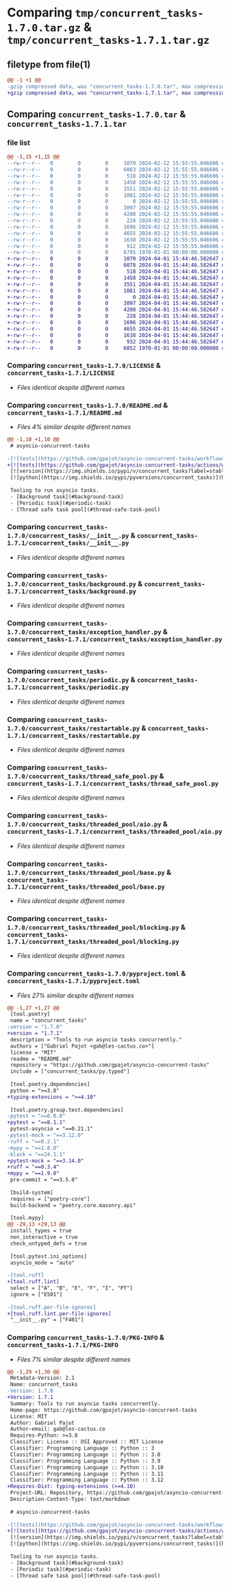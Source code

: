 # Comparing `tmp/concurrent_tasks-1.7.0.tar.gz` & `tmp/concurrent_tasks-1.7.1.tar.gz`

## filetype from file(1)

```diff
@@ -1 +1 @@
-gzip compressed data, was "concurrent_tasks-1.7.0.tar", max compression
+gzip compressed data, was "concurrent_tasks-1.7.1.tar", max compression
```

## Comparing `concurrent_tasks-1.7.0.tar` & `concurrent_tasks-1.7.1.tar`

### file list

```diff
@@ -1,15 +1,15 @@
--rw-r--r--   0        0        0     1070 2024-02-12 15:55:55.046606 concurrent_tasks-1.7.0/LICENSE
--rw-r--r--   0        0        0     6063 2024-02-12 15:55:55.046606 concurrent_tasks-1.7.0/README.md
--rw-r--r--   0        0        0      518 2024-02-12 15:55:55.046606 concurrent_tasks-1.7.0/concurrent_tasks/__init__.py
--rw-r--r--   0        0        0     1458 2024-02-12 15:55:55.046606 concurrent_tasks-1.7.0/concurrent_tasks/background.py
--rw-r--r--   0        0        0     3551 2024-02-12 15:55:55.046606 concurrent_tasks-1.7.0/concurrent_tasks/exception_handler.py
--rw-r--r--   0        0        0     1081 2024-02-12 15:55:55.046606 concurrent_tasks-1.7.0/concurrent_tasks/periodic.py
--rw-r--r--   0        0        0        0 2024-02-12 15:55:55.046606 concurrent_tasks-1.7.0/concurrent_tasks/py.typed
--rw-r--r--   0        0        0     3097 2024-02-12 15:55:55.046606 concurrent_tasks-1.7.0/concurrent_tasks/restartable.py
--rw-r--r--   0        0        0     4208 2024-02-12 15:55:55.046606 concurrent_tasks-1.7.0/concurrent_tasks/thread_safe_pool.py
--rw-r--r--   0        0        0      228 2024-02-12 15:55:55.046606 concurrent_tasks-1.7.0/concurrent_tasks/threaded_pool/__init__.py
--rw-r--r--   0        0        0     1696 2024-02-12 15:55:55.046606 concurrent_tasks-1.7.0/concurrent_tasks/threaded_pool/aio.py
--rw-r--r--   0        0        0     4655 2024-02-12 15:55:55.046606 concurrent_tasks-1.7.0/concurrent_tasks/threaded_pool/base.py
--rw-r--r--   0        0        0     1638 2024-02-12 15:55:55.046606 concurrent_tasks-1.7.0/concurrent_tasks/threaded_pool/blocking.py
--rw-r--r--   0        0        0      912 2024-02-12 15:55:55.046606 concurrent_tasks-1.7.0/pyproject.toml
--rw-r--r--   0        0        0     6795 1970-01-01 00:00:00.000000 concurrent_tasks-1.7.0/PKG-INFO
+-rw-r--r--   0        0        0     1070 2024-04-01 15:44:46.582647 concurrent_tasks-1.7.1/LICENSE
+-rw-r--r--   0        0        0     6078 2024-04-01 15:44:46.582647 concurrent_tasks-1.7.1/README.md
+-rw-r--r--   0        0        0      518 2024-04-01 15:44:46.582647 concurrent_tasks-1.7.1/concurrent_tasks/__init__.py
+-rw-r--r--   0        0        0     1458 2024-04-01 15:44:46.582647 concurrent_tasks-1.7.1/concurrent_tasks/background.py
+-rw-r--r--   0        0        0     3551 2024-04-01 15:44:46.582647 concurrent_tasks-1.7.1/concurrent_tasks/exception_handler.py
+-rw-r--r--   0        0        0     1081 2024-04-01 15:44:46.582647 concurrent_tasks-1.7.1/concurrent_tasks/periodic.py
+-rw-r--r--   0        0        0        0 2024-04-01 15:44:46.582647 concurrent_tasks-1.7.1/concurrent_tasks/py.typed
+-rw-r--r--   0        0        0     3097 2024-04-01 15:44:46.582647 concurrent_tasks-1.7.1/concurrent_tasks/restartable.py
+-rw-r--r--   0        0        0     4208 2024-04-01 15:44:46.582647 concurrent_tasks-1.7.1/concurrent_tasks/thread_safe_pool.py
+-rw-r--r--   0        0        0      228 2024-04-01 15:44:46.582647 concurrent_tasks-1.7.1/concurrent_tasks/threaded_pool/__init__.py
+-rw-r--r--   0        0        0     1696 2024-04-01 15:44:46.582647 concurrent_tasks-1.7.1/concurrent_tasks/threaded_pool/aio.py
+-rw-r--r--   0        0        0     4655 2024-04-01 15:44:46.582647 concurrent_tasks-1.7.1/concurrent_tasks/threaded_pool/base.py
+-rw-r--r--   0        0        0     1638 2024-04-01 15:44:46.582647 concurrent_tasks-1.7.1/concurrent_tasks/threaded_pool/blocking.py
+-rw-r--r--   0        0        0      932 2024-04-01 15:44:46.582647 concurrent_tasks-1.7.1/pyproject.toml
+-rw-r--r--   0        0        0     6852 1970-01-01 00:00:00.000000 concurrent_tasks-1.7.1/PKG-INFO
```

### Comparing `concurrent_tasks-1.7.0/LICENSE` & `concurrent_tasks-1.7.1/LICENSE`

 * *Files identical despite different names*

### Comparing `concurrent_tasks-1.7.0/README.md` & `concurrent_tasks-1.7.1/README.md`

 * *Files 4% similar despite different names*

```diff
@@ -1,10 +1,10 @@
 # asyncio-concurrent-tasks
 
-[![tests](https://github.com/gpajot/asyncio-concurrent-tasks/workflows/Test/badge.svg?branch=main&event=push)](https://github.com/gpajot/asyncio-concurrent-tasks/actions?query=workflow%3ATest+branch%3Amain+event%3Apush)
+[![tests](https://github.com/gpajot/asyncio-concurrent-tasks/actions/workflows/test.yml/badge.svg?branch=main&event=push)](https://github.com/gpajot/asyncio-concurrent-tasks/actions/workflows/test.yml?query=branch%3Amain+event%3Apush)
 [![version](https://img.shields.io/pypi/v/concurrent_tasks?label=stable)](https://pypi.org/project/concurrent_tasks/)
 [![python](https://img.shields.io/pypi/pyversions/concurrent_tasks)](https://pypi.org/project/concurrent_tasks/)
 
 Tooling to run asyncio tasks.
 - [Background task](#background-task)
 - [Periodic task](#periodic-task)
 - [Thread safe task pool](#thread-safe-task-pool)
```

### Comparing `concurrent_tasks-1.7.0/concurrent_tasks/__init__.py` & `concurrent_tasks-1.7.1/concurrent_tasks/__init__.py`

 * *Files identical despite different names*

### Comparing `concurrent_tasks-1.7.0/concurrent_tasks/background.py` & `concurrent_tasks-1.7.1/concurrent_tasks/background.py`

 * *Files identical despite different names*

### Comparing `concurrent_tasks-1.7.0/concurrent_tasks/exception_handler.py` & `concurrent_tasks-1.7.1/concurrent_tasks/exception_handler.py`

 * *Files identical despite different names*

### Comparing `concurrent_tasks-1.7.0/concurrent_tasks/periodic.py` & `concurrent_tasks-1.7.1/concurrent_tasks/periodic.py`

 * *Files identical despite different names*

### Comparing `concurrent_tasks-1.7.0/concurrent_tasks/restartable.py` & `concurrent_tasks-1.7.1/concurrent_tasks/restartable.py`

 * *Files identical despite different names*

### Comparing `concurrent_tasks-1.7.0/concurrent_tasks/thread_safe_pool.py` & `concurrent_tasks-1.7.1/concurrent_tasks/thread_safe_pool.py`

 * *Files identical despite different names*

### Comparing `concurrent_tasks-1.7.0/concurrent_tasks/threaded_pool/aio.py` & `concurrent_tasks-1.7.1/concurrent_tasks/threaded_pool/aio.py`

 * *Files identical despite different names*

### Comparing `concurrent_tasks-1.7.0/concurrent_tasks/threaded_pool/base.py` & `concurrent_tasks-1.7.1/concurrent_tasks/threaded_pool/base.py`

 * *Files identical despite different names*

### Comparing `concurrent_tasks-1.7.0/concurrent_tasks/threaded_pool/blocking.py` & `concurrent_tasks-1.7.1/concurrent_tasks/threaded_pool/blocking.py`

 * *Files identical despite different names*

### Comparing `concurrent_tasks-1.7.0/pyproject.toml` & `concurrent_tasks-1.7.1/pyproject.toml`

 * *Files 27% similar despite different names*

```diff
@@ -1,27 +1,27 @@
 [tool.poetry]
 name = "concurrent_tasks"
-version = "1.7.0"
+version = "1.7.1"
 description = "Tools to run asyncio tasks concurrently."
 authors = ["Gabriel Pajot <gab@les-cactus.co>"]
 license = "MIT"
 readme = "README.md"
 repository = "https://github.com/gpajot/asyncio-concurrent-tasks"
 include = ["concurrent_tasks/py.typed"]
 
 [tool.poetry.dependencies]
 python = ">=3.8"
+typing-extensions = ">=4.10"
 
 [tool.poetry.group.test.dependencies]
-pytest = "==8.0.0"
+pytest = "==8.1.1"
 pytest-asyncio = "==0.21.1"
-pytest-mock = "==3.12.0"
-ruff = "==0.2.1"
-mypy = "==1.8.0"
-black = "==24.1.1"
+pytest-mock = "==3.14.0"
+ruff = "==0.3.4"
+mypy = "==1.9.0"
 pre-commit = "==3.5.0"
 
 [build-system]
 requires = ["poetry-core"]
 build-backend = "poetry.core.masonry.api"
 
 [tool.mypy]
@@ -29,13 +29,13 @@
 install_types = true
 non_interactive = true
 check_untyped_defs = true
 
 [tool.pytest.ini_options]
 asyncio_mode = "auto"
 
-[tool.ruff]
+[tool.ruff.lint]
 select = ["A", "B", "E", "F", "I", "PT"]
 ignore = ["E501"]
 
-[tool.ruff.per-file-ignores]
+[tool.ruff.lint.per-file-ignores]
 "__init__.py" = ["F401"]
```

### Comparing `concurrent_tasks-1.7.0/PKG-INFO` & `concurrent_tasks-1.7.1/PKG-INFO`

 * *Files 7% similar despite different names*

```diff
@@ -1,29 +1,30 @@
 Metadata-Version: 2.1
 Name: concurrent_tasks
-Version: 1.7.0
+Version: 1.7.1
 Summary: Tools to run asyncio tasks concurrently.
 Home-page: https://github.com/gpajot/asyncio-concurrent-tasks
 License: MIT
 Author: Gabriel Pajot
 Author-email: gab@les-cactus.co
 Requires-Python: >=3.8
 Classifier: License :: OSI Approved :: MIT License
 Classifier: Programming Language :: Python :: 3
 Classifier: Programming Language :: Python :: 3.8
 Classifier: Programming Language :: Python :: 3.9
 Classifier: Programming Language :: Python :: 3.10
 Classifier: Programming Language :: Python :: 3.11
 Classifier: Programming Language :: Python :: 3.12
+Requires-Dist: typing-extensions (>=4.10)
 Project-URL: Repository, https://github.com/gpajot/asyncio-concurrent-tasks
 Description-Content-Type: text/markdown
 
 # asyncio-concurrent-tasks
 
-[![tests](https://github.com/gpajot/asyncio-concurrent-tasks/workflows/Test/badge.svg?branch=main&event=push)](https://github.com/gpajot/asyncio-concurrent-tasks/actions?query=workflow%3ATest+branch%3Amain+event%3Apush)
+[![tests](https://github.com/gpajot/asyncio-concurrent-tasks/actions/workflows/test.yml/badge.svg?branch=main&event=push)](https://github.com/gpajot/asyncio-concurrent-tasks/actions/workflows/test.yml?query=branch%3Amain+event%3Apush)
 [![version](https://img.shields.io/pypi/v/concurrent_tasks?label=stable)](https://pypi.org/project/concurrent_tasks/)
 [![python](https://img.shields.io/pypi/pyversions/concurrent_tasks)](https://pypi.org/project/concurrent_tasks/)
 
 Tooling to run asyncio tasks.
 - [Background task](#background-task)
 - [Periodic task](#periodic-task)
 - [Thread safe task pool](#thread-safe-task-pool)
```

